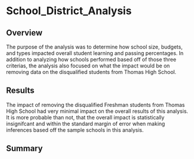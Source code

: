# School_District_Analysis

## Overview
The purpose of the analysis was to determine how school size, budgets, and types impacted overall student learning and passing percentages. In addition to analyzing how schools performed based off of those three criterias, the analysis also focused on what the impact would be on removing data on the disqualified students from Thomas High School. 

## Results
The impact of removing the disqualified Freshman students from Thomas High School had very minimal impact on the overall results of this analysis. It is more probable than not, that the overall impact is statistically insignifcant and within the standard margin of error when making inferences based off the sample schools in this analysis.

## Summary
